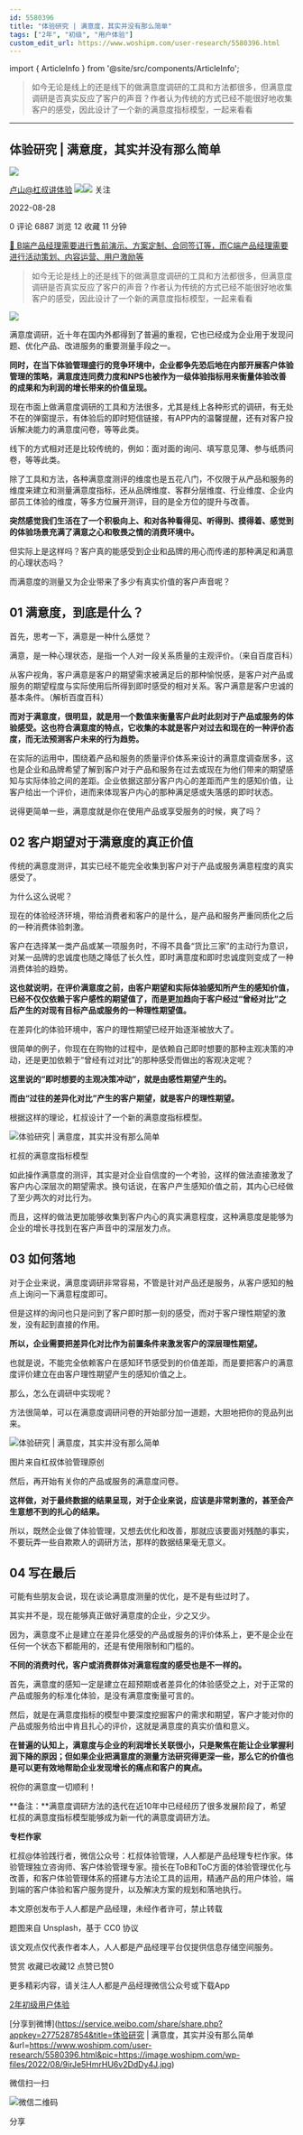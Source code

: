 ```yaml
---
id: 5580396
title: "体验研究 | 满意度，其实并没有那么简单"
tags: ["2年", "初级", "用户体验"]
custom_edit_url: https://www.woshipm.com/user-research/5580396.html
---
```

import { ArticleInfo } from '@site/src/components/ArticleInfo';

<ArticleInfo
    author="卢山@杠叔讲体验"
    authorLink="https://www.woshipm.com/u/629667"
    published="2022-08-28"
    views={6887}
    comments={0}
    collects={12}
/>

> 如今无论是线上的还是线下的做满意度调研的工具和方法都很多，但满意度调研是否真实反应了客户的声音？作者认为传统的方式已经不能很好地收集客户的感受，因此设计了一个新的满意度指标模型，一起来看看

---

## 体验研究 | 满意度，其实并没有那么简单

[![](https://static.woshipm.com/pmapp_avatar_20230322095429_9319.jpeg?imageView2/1/w/72/h/72/q/100)](https://www.woshipm.com/u/629667)

[卢山@杠叔讲体验](https://www.woshipm.com/u/629667) ![](https://static.woshipm.com/tag/1121_1@2x.png)![](https://static.woshipm.com/tag/2405_1@2x.png) 关注

2022-08-28

0 评论 6887 浏览 12 收藏 11 分钟

[🔗 B端产品经理需要进行售前演示、方案定制、合同签订等，而C端产品经理需要进行活动策划、内容运营、用户激励等](https://ke.qidianla.com/courses/bcpm)

> 如今无论是线上的还是线下的做满意度调研的工具和方法都很多，但满意度调研是否真实反应了客户的声音？作者认为传统的方式已经不能很好地收集客户的感受，因此设计了一个新的满意度指标模型，一起来看看

![](https://image.woshipm.com/wp-files/2022/08/9irJe5HmrHU6v2DdDy4J.jpg)

满意度调研，近十年在国内外都得到了普遍的重视，它也已经成为企业用于发现问题、优化产品、改进服务的重要测量手段之一。

**同时，在当下体验管理盛行的竞争环境中，企业都争先恐后地在内部开展客户体验管理的策略，满意度连同费力度和NPS也被作为一级体验指标用来衡量体验改善的成果和为利润的增长带来的价值呈现。**

现在市面上做满意度调研的工具和方法很多，尤其是线上各种形式的调研，有无处不在的弹窗提示，有体验后的即时短信链接，有APP内的温馨提醒，还有对客户投诉解决能力的满意度问卷，等等此类。

线下的方式相对还是比较传统的，例如：面对面的询问、填写意见薄、参与纸质问卷，等等此类。

除了工具和方法，各种满意度测评的维度也是五花八门，不仅限于从产品和服务的维度来建立和测量满意度指标，还从品牌维度、客群分层维度、行业维度、企业内部员工体验的维度，等多方位展开测评，目的是全方位的提升与改善。

**突然感觉我们生活在了一个积极向上、和对各种看得见、听得到、摸得着、感觉到的体验场景充满了满意之心和敬畏之情的消费环境中。**

但实际上是这样吗？客户真的能感受到企业和品牌的用心而传递的那种满足和满意的心理状态吗？

而满意度的测量又为企业带来了多少有真实价值的客户声音呢？

## 01 满意度，到底是什么？

首先，思考一下，满意是一种什么感觉？

满意，是一种心理状态，是指一个人对一段关系质量的主观评价。（来自百度百科）

从客户视角，客户满意是客户的期望需求被满足后的那种愉悦感，是客户对产品或服务的期望程度与实际使用后所得到即时感受的相对关系。客户满意是客户忠诚的基本条件。（解析百度百科）

**而对于满意度，很明显，就是用一个数值来衡量客户此时此刻对于产品或服务的体验感受。这也符合满意度的特点，它收集的本就是客户对过去和现在的一种评价态度，而无法预测客户未来的行为趋势。**

在实际的运用中，围绕着产品和服务的质量评价体系来设计的满意度调查居多，这也是企业和品牌希望了解到客户对于产品和服务在过去或现在为他们带来的期望感知与实际体验之间的差距。企业依据这部分客户内心的差距而产生的感知价值，让客户给出一个评价，进而来体现客户内心的那种满足感或失落感的即时状态。

说得更简单一些，满意度就是你在使用产品或享受服务的时候，爽了吗？

## 02 客户期望对于满意度的真正价值

传统的满意度测评，其实已经不能完全收集到客户对于产品或服务满意程度的真实感受了。

为什么这么说呢？

现在的体验经济环境，带给消费者和客户的是什么，是产品和服务严重同质化之后的一种消费体验刺激。

客户在选择某一类产品或某一项服务时，不得不具备“货比三家”的主动行为意识，对某一品牌的忠诚度也随之降低了长久性，即时满意度和即时忠诚度则变成了一种消费体验的趋势。

**这也就说明，在评价满意度之前，由客户期望和实际体验感知所产生的感知价值，已经不仅仅依赖于客户感性的期望值了，而是更加趋向于客户经过“曾经对比”之后产生的对现有目标产品或服务的一种理性期望值。**

在差异化的体验环境中，客户的理性期望已经开始逐渐被放大了。

很简单的例子，你现在在购物的过程中，是依赖自己即时想要的那种主观决策的冲动，还是更加依赖于“曾经有过对比”的那种感受而做出的客观决定呢？

**这里说的“即时想要的主观决策冲动”，就是由感性期望产生的。**

**而由“过往的差异化对比”产生的客户期望，就是客户的理性期望。**

根据这样的理论，杠叔设计了一个新的满意度指标模型。

![体验研究 | 满意度，其实并没有那么简单](https://image.woshipm.com/wp-files/2022/08/qdtZt1C8DU8bpaf0nDsX.png)

杠叔的满意度指标模型

如此操作满意度的测评，其实是对企业自信度的一个考验，这样的做法直接激发了客户内心深层次的期望需求。换句话说，在客户产生感知价值之前，其内心已经做了至少两次的对比行为。

而且，这样的做法更加能够收集到客户内心的真实满意程度，这种满意度是能够为企业的增长寻找到在客户声音中的深层发力点。

## 03 如何落地

对于企业来说，满意度调研非常容易，不管是针对产品还是服务，从客户感知的触点上询问一下满意程度即可。

但是这样的询问也只是问到了客户即时那一刻的感受，而对于客户理性期望的激发，没有起到直接的作用。

**所以，企业需要把差异化对比作为前置条件来激发客户的深层理性期望。**

也就是说，不能完全依赖客户在感知环节感受到的价值差距，而是要把客户的满意度评价建立在由客户理性期望产生的感知价值之上。

那么，怎么在调研中实现呢？

方法很简单，可以在满意度调研问卷的开始部分加一道题，大胆地把你的竞品列出来。

![体验研究 | 满意度，其实并没有那么简单](https://image.woshipm.com/wp-files/2022/08/au9GRPKfpVwBDfHnHKOF.png)

图片来自杠叔体验管理原创

然后，再开始有关你的产品或服务的满意度问卷。

**这样做，对于最终数据的结果呈现，对于企业来说，应该是非常刺激的，甚至会产生意想不到的扎心的结果。**

所以，既然企业做了体验管理，又想去优化和改善，那就应该要面对残酷的事实，不要玩弄一些自欺欺人的调研方法，那样的数据结果毫无意义。

## 04 写在最后

可能有些朋友会说，现在谈论满意度测量的优化，是不是有些过时了。

其实并不是，现在能够真正做好满意度的企业，少之又少。

因为，满意度不止是建立在差异化感受的产品或服务的评价体系上，更不是企业在任何一个状态下都能用的，还是有使用限制和门槛的。

**不同的消费时代，客户或消费群体对满意程度的感受也是不一样的。**

首先，满意度的感知一定是建立在超预期或者差异化的体验感受之上，对于正常的产品或服务的标准化体验，是没有满意度衡量可言的。

然后，就是在满意度指标的模型中要深度挖掘客户的需求和期望，客户才能对你的产品或服务给出中肯且扎心的评价，这就是满意度的真实价值和意义。

**在普遍的认知上，满意度与企业的利润增长关联很小，只是聚焦在能让企业掌握利润下降的原因；但如果企业把满意度的测量方法研究得更深一些，那么它的价值也是可以更有效地帮助企业发现增长的痛点和客户的爽点。**

祝你的满意度一切顺利！

**备注：**满意度调研方法的迭代在近10年中已经经历了很多发展阶段了，希望杠叔的满意度指标模型能够成为新一代的满意度调研方法。

**专栏作家**

杠叔@体验践行者，微信公众号：杠叔体验管理，人人都是产品经理专栏作家。体验管理独立咨询师、客户体验管理专家。擅长在ToB和ToC方面的体验管理优化与改善，和客户体验管理体系的搭建与方法论工具的运用，精通产品的用户体验，端到端的客户体验和客户服务提升，以及解决方案的规划和落地执行。

本文原创发布于人人都是产品经理，未经作者许可，禁止转载

题图来自 Unsplash，基于 CC0 协议

该文观点仅代表作者本人，人人都是产品经理平台仅提供信息存储空间服务。

赞赏 收藏已收藏12 点赞已赞0

更多精彩内容，请关注人人都是产品经理微信公众号或下载App

[2年](https://www.woshipm.com/tag/2%e5%b9%b4)[初级](https://www.woshipm.com/tag/%e5%88%9d%e7%ba%a7)[用户体验](https://www.woshipm.com/tag/ue)

[分享到微博](https://service.weibo.com/share/share.php?appkey=2775287854&title=体验研究 | 满意度，其实并没有那么简单&url=https://www.woshipm.com/user-research/5580396.html&pic=https://image.woshipm.com/wp-files/2022/08/9irJe5HmrHU6v2DdDy4J.jpg)

微信扫一扫

![微信二维码](https://api.pwmqr.com/qrcode/create/?url=https://www.woshipm.com/user-research/5580396.html)

分享